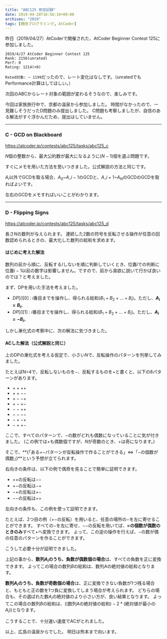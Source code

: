 ```yaml
---
title: "ABC125 参加記録"
date: 2019-04-28T16:56:34+09:00
archives: "2019"
tags: [競技プログラミング, AtCoder]
---
```


昨日（2019/04/27）AtCoderで開催された、AtCoder Beginner Contest 125に参加しました。
<!--more-->

```
2019/4/27 AtCoder Beginner Contest 125
Rank: 2156(unrated)
Perf: 0
Rating: 1214(+0)
```

`Rated対象: ~ 1199`だったので、レート変化はなしです。（unratedでもPerformance計算はしてほしい。）

次回のABCからレート対象の範囲が変わるそうなので、楽しみです。

今回は家族旅行中で、京都の温泉から参加しました。
時間がなかったので、一見難しそうだったD問題のみ提出しました。
C問題も考察しましたが、自信のある解法がすぐ浮かんだため、提出はしていません。

---
### C - GCD on Blackboard
https://atcoder.jp/contests/abc125/tasks/abc125_c

$N$個の整数から、最大公約数が最大になるように$(N-1)$個を選ぶ問題です。

すぐにメモを用いた方法を思いつきました。公式解説の方法と同じです。

$A_i$以外でGCDを取る場合、$A_0$~$A\_{i-1}$のGCDと、$A\_{i+1}$~$A_N$のGCDのGCDを取ればよいです。

左右のGCDをメモすればいいことがわかります。

---
### D - Flipping Signs
https://atcoder.jp/contests/abc125/tasks/abc125_d

長さ$N$の数列が与えられます。
連続した2数の符号を反転させる操作が任意の回数認められるときの、最大化した数列の総和を求めます。

#### はじめに考えた解法

数列の前から順に、反転する/しないを順に判断していくとき、位置$i$での判断に位置$i-1$以前の数字は影響しません。ですので、前から貪欲に説いて行かば良いのでは？と考えました。

まず、DPを用いた手法を考えました。

- $DP[i][0]$ : $i$番目までを操作し、得られる総和$(B_1 + B_2 + ... + B_i)$。ただし、**$A_i=B_i$**。
- $DP[i][1]$ : $i$番目までを操作し、得られる総和$(B_1 + B_2 + ... + B_i)$。ただし、**$A_i=-B_i$**。

しかし漸化式の考察中に、次の解法に気づきました。

#### ACした解法（公式解説と同じ）

上のDPの漸化式を考える仮定で、小さい$N$で、反転操作のパターンを列挙してみました。

たとえばN=4で、反転しないものを$-$、反転するものを$+$と書くと、以下の8パターンがあります。

- $+ + + +$
- $+ + - -$
- $+ - - +$
- $+ - + -$
- $- - + +$
- $- - - -$
- $- + - +$
- $- + + -$

ここで、すべてのパターンで、$-$の数がどれも偶数になっていることに気が付きました。
(この例では$+$も偶数個ですが、$N$が奇数のとき、$+$は奇になります。)

そこで、**{「ある$+-$パターンが反転操作で作ることができる」$\iff$「$-$の個数が偶数」}**という予想が立てられます。

右向きの条件は、以下の例で偶奇を見ることで簡単に証明できます。

- $+ +$の反転は$- -$
- $+ -$の反転は$- +$
- $- +$の反転は$+ -$
- $- -$の反転は$+ +$

左向きの条件も、この例を使って証明できます。

たとえば、2つ目の例（$+ -$の反転）を用いると、任意の場所の$-$を左に寄せることができます。
すべての$-$を左に寄せ、$- -$の反転を用いてば、**$=$の個数が偶数のときのみ**すべて$+$へ変換できます。
よって、この逆の操作を行えば、$-$の数が偶の任意のパターンを作ることができます。

こうして必要十分が証明できました。

上記の事から、**数列$A_i$のうち、負数が偶数個の場合**は、すべての負数を正に変換できます。
よってこの場合の数列$B$の総和は、数列$A$の絶対値の総和となります。

**数列$A_i$のうち、負数が奇数個の場合**は、正に変換できない負数が1つ残る場合と、もともと正の数を1つ負に変換してしまう場合が考えられます。
どちらの場合も、その選ばれた数$A_i$の絶対値のより小さい方が、良い結果となります。
よってこの場合の数列$B$の総和は、$(($数列$A$の絶対値の総和$)-2*($絶対値が最小の$A_i))$となります。

こうすることで、十分速い速度でACがとれました。

以上、広島の温泉からでした。
明日は熊本まで向います。
